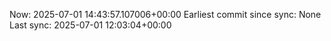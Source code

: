 Now: 2025-07-01 14:43:57.107006+00:00 Earliest commit since sync: None Last sync: 2025-07-01 12:03:04+00:00
